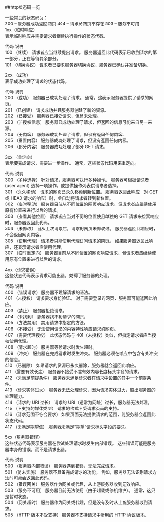 ##http状态码一览

一些常见的状态码为：   
200 – 服务器成功返回网页 404 – 请求的网页不存在 503 – 服务不可用   
1xx（临时响应）   
表示临时响应并需要请求者继续执行操作的状态代码。  
   
代码   说明   
100   （继续） 请求者应当继续提出请求。 服务器返回此代码表示已收到请求的第一部分，正在等待其余部分。    
101   （切换协议） 请求者已要求服务器切换协议，服务器已确认并准备切换。  
   
2xx （成功）   
表示成功处理了请求的状态代码。  
   
代码   说明   
200   （成功）  服务器已成功处理了请求。 通常，这表示服务器提供了请求的网页。   
201   （已创建）  请求成功并且服务器创建了新的资源。   
202   （已接受）  服务器已接受请求，但尚未处理。   
203   （非授权信息）  服务器已成功处理了请求，但返回的信息可能来自另一来源。   
204   （无内容）  服务器成功处理了请求，但没有返回任何内容。   
205   （重置内容） 服务器成功处理了请求，但没有返回任何内容。   
206   （部分内容）  服务器成功处理了部分 GET 请求。  
   
3xx （重定向）   
表示要完成请求，需要进一步操作。 通常，这些状态代码用来重定向。  
   
代码   说明   
300   （多种选择）  针对请求，服务器可执行多种操作。 服务器可根据请求者 (user agent) 选择一项操作，或提供操作列表供请求者选择。   
301   （永久移动）  请求的网页已永久移动到新位置。 服务器返回此响应（对 GET 或 HEAD 请求的响应）时，会自动将请求者转到新位置。   
302   （临时移动）  服务器目前从不同位置的网页响应请求，但请求者应继续使用原有位置来进行以后的请求。   
303   （查看其他位置） 请求者应当对不同的位置使用单独的 GET 请求来检索响应时，服务器返回此代码。   
304   （未修改） 自从上次请求后，请求的网页未修改过。 服务器返回此响应时，不会返回网页内容。   
305   （使用代理） 请求者只能使用代理访问请求的网页。 如果服务器返回此响应，还表示请求者应使用代理。   
307   （临时重定向）  服务器目前从不同位置的网页响应请求，但请求者应继续使用原有位置来进行以后的请求。  
   
4xx（请求错误）   
这些状态代码表示请求可能出错，妨碍了服务器的处理。  
   
代码   说明   
400   （错误请求） 服务器不理解请求的语法。   
401   （未授权） 请求要求身份验证。 对于需要登录的网页，服务器可能返回此响应。   
403   （禁止） 服务器拒绝请求。   
404   （未找到） 服务器找不到请求的网页。   
405   （方法禁用） 禁用请求中指定的方法。   
406   （不接受） 无法使用请求的内容特性响应请求的网页。   
407   （需要代理授权） 此状态代码与 401（未授权）类似，但指定请求者应当授权使用代理。   
408   （请求超时）  服务器等候请求时发生超时。   
409   （冲突）  服务器在完成请求时发生冲突。 服务器必须在响应中包含有关冲突的信息。   
410   （已删除）  如果请求的资源已永久删除，服务器就会返回此响应。   
411   （需要有效长度） 服务器不接受不含有效内容长度标头字段的请求。   
412   （未满足前提条件） 服务器未满足请求者在请求中设置的其中一个前提条件。   
413   （请求实体过大） 服务器无法处理请求，因为请求实体过大，超出服务器的处理能力。   
414   （请求的 URI 过长） 请求的 URI（通常为网址）过长，服务器无法处理。   
415   （不支持的媒体类型） 请求的格式不受请求页面的支持。   
416   （请求范围不符合要求） 如果页面无法提供请求的范围，则服务器会返回此状态代码。   
417   （未满足期望值） 服务器未满足”期望”请求标头字段的要求。  
   
5xx（服务器错误）   
这些状态代码表示服务器在尝试处理请求时发生内部错误。 这些错误可能是服务器本身的错误，而不是请求出错。  
   
代码   说明   
500   （服务器内部错误）  服务器遇到错误，无法完成请求。   
501   （尚未实施） 服务器不具备完成请求的功能。 例如，服务器无法识别请求方法时可能会返回此代码。   
502   （错误网关） 服务器作为网关或代理，从上游服务器收到无效响应。   
503   （服务不可用） 服务器目前无法使用（由于超载或停机维护）。 通常，这只是暂时状态。   
504   （网关超时）  服务器作为网关或代理，但是没有及时从上游服务器收到请求。   
505   （HTTP 版本不受支持） 服务器不支持请求中所用的 HTTP 协议版本。  
   
    